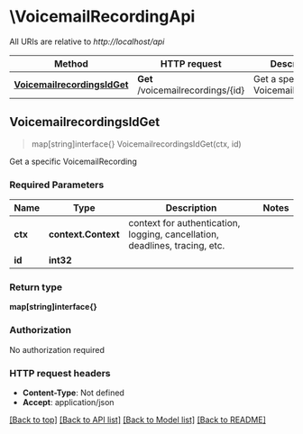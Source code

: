 # \VoicemailRecordingApi

All URIs are relative to *http://localhost/api*

Method | HTTP request | Description
------------- | ------------- | -------------
[**VoicemailrecordingsIdGet**](VoicemailRecordingApi.md#VoicemailrecordingsIdGet) | **Get** /voicemailrecordings/{id} | Get a specific VoicemailRecording



## VoicemailrecordingsIdGet

> map[string]interface{} VoicemailrecordingsIdGet(ctx, id)

Get a specific VoicemailRecording

### Required Parameters


Name | Type | Description  | Notes
------------- | ------------- | ------------- | -------------
**ctx** | **context.Context** | context for authentication, logging, cancellation, deadlines, tracing, etc.
**id** | **int32**|  | 

### Return type

**map[string]interface{}**

### Authorization

No authorization required

### HTTP request headers

- **Content-Type**: Not defined
- **Accept**: application/json

[[Back to top]](#) [[Back to API list]](../README.md#documentation-for-api-endpoints)
[[Back to Model list]](../README.md#documentation-for-models)
[[Back to README]](../README.md)

